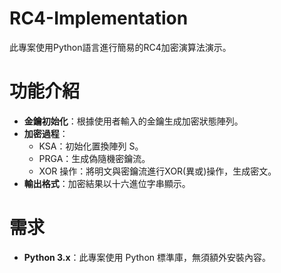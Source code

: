 # RC4-Implementation
此專案使用Python語言進行簡易的RC4加密演算法演示。

# 功能介紹
- **金鑰初始化**：根據使用者輸入的金鑰生成加密狀態陣列。
- **加密過程**：
  - KSA：初始化置換陣列 S。
  - PRGA：生成偽隨機密鑰流。
  - XOR 操作：將明文與密鑰流進行XOR(異或)操作，生成密文。
- **輸出格式**：加密結果以十六進位字串顯示。

# 需求
- **Python 3.x**：此專案使用 Python 標準庫，無須額外安裝內容。
